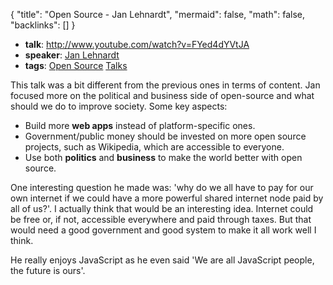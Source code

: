 {
	"title": "Open Source - Jan Lehnardt",
	"mermaid": false,
	"math": false,
	"backlinks": []
}

- **talk**: http://www.youtube.com/watch?v=FYed4dYVtJA
- **speaker**: [Jan Lehnardt](/jan-lehnardt/)
- **tags**: [Open Source](/open-source/) [Talks](/talks/)

This talk was a bit different from the previous ones in terms of content. Jan focused more on the political and business side of open-source and what should we do to improve society. Some key aspects:

- Build more **web apps** instead of platform-specific ones.
- Government/public money should be invested on more open source projects, such as Wikipedia, which are accessible to everyone.
- Use both **politics** and **business** to make the world better with open source.

One interesting question he made was: 'why do we all have to pay for our own internet if we could have a more powerful shared internet node paid by all of us?'. I actually think that would be an interesting idea. Internet could be free or, if not, accessible everywhere and paid through taxes. But that would need a good government and good system to make it all work well I think.

He really enjoys JavaScript as he even said 'We are all JavaScript people, the future is ours'.
